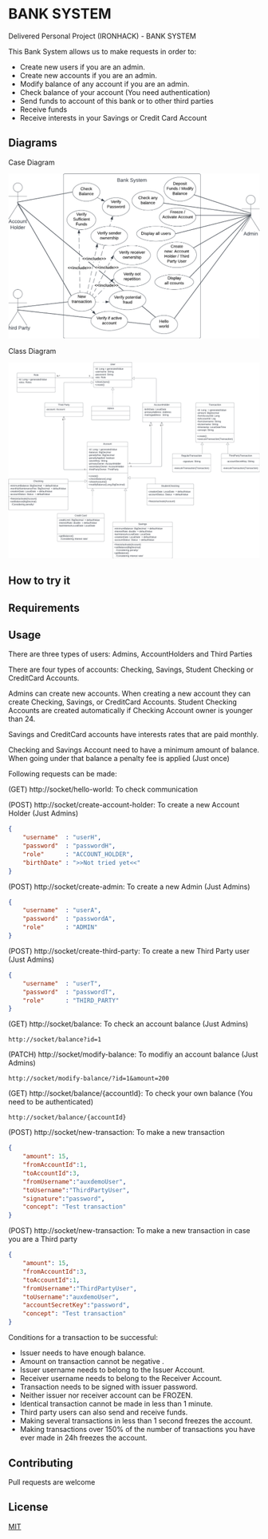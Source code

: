# BANK SYSTEM

Delivered Personal Project (IRONHACK) - BANK SYSTEM

This Bank System allows us to make requests in order to:

- Create new users if you are an admin.
- Create new accounts if you are an admin.
- Modify balance of any account if you are an admin.
- Check balance of your account (You need authentication)
- Send funds to account of this bank or to other third parties
- Receive funds
- Receive interests in your Savings or Credit Card Account

## Diagrams

Case Diagram

![Case Diagram](case-diagram.jpg "Coming soon")

Class Diagram

![Class Diagram](class-diagram.jpg "Coming soon")

## How to try it


## Requirements


## Usage

There are three types of users:
Admins, AccountHolders and Third Parties

There are four types of accounts: Checking, Savings, Student Checking or CreditCard Accounts.

Admins can create new accounts. When creating a new account they can create Checking, Savings, or CreditCard Accounts.
Student Checking Accounts are created automatically if Checking Account owner is younger than 24.

Savings and CreditCard accounts have interests rates that are paid monthly.

Checking and Savings Account need to have a minimum amount of balance. When going under that balance a penalty fee is applied (Just once)

Following requests can be made:

(GET)   http://socket/hello-world: To check communication

(POST)  http://socket/create-account-holder: To create a new Account Holder (Just Admins)
```json
{
	"username"  : "userH",
	"password"  : "passwordH",
	"role"      : "ACCOUNT_HOLDER",
	"birthDate" : ">>Not tried yet<<"
}
```

(POST)  http://socket/create-admin: To create a new Admin (Just Admins)
```json
{
	"username"  : "userA",
	"password"  : "passwordA",
	"role"      : "ADMIN"
}
```

(POST)  http://socket/create-third-party: To create a new Third Party user (Just Admins)
```json
{
	"username"  : "userT",
	"password"  : "passwordT",
	"role"      : "THIRD_PARTY"
}
```

(GET)   http://socket/balance: To check an account balance (Just Admins)
	
	http://socket/balance?id=1

(PATCH) http://socket/modify-balance: To modifiy an account balance (Just Admins)
	
	http://socket/modify-balance/?id=1&amount=200

(GET)   http://socket/balance/{accountId}: To check your own balance (You need to be authenticated)
	
	http://socket/balance/{accountId}

(POST)  http://socket/new-transaction: To make a new transaction
```json
{
	"amount": 15,
	"fromAccountId":1,
	"toAccountId":3,
	"fromUsername":"auxdemoUser",
	"toUsername":"ThirdPartyUser",
	"signature":"password",
	"concept": "Test transaction"
}
```

(POST)  http://socket/new-transaction: To make a new transaction in case you are a Third party
```json
{
	"amount": 15,
	"fromAccountId":3,
	"toAccountId":1,
	"fromUsername":"ThirdPartyUser",
	"toUsername":"auxdemoUser",
	"accountSecretKey":"password",
	"concept": "Test transaction"
}
```

Conditions for a transaction to be successful:
- Issuer needs to have enough balance.
- Amount on transaction cannot be negative .
- Issuer username needs to belong to the Issuer Account.
- Receiver username needs to belong to the Receiver Account.
- Transaction needs to be signed with issuer password.
- Neither issuer nor receiver account can be FROZEN.
- Identical transaction cannot be made in less than 1 minute.
- Third party users can also send and receive funds.
- Making several transactions in less than 1 second freezes the account.
- Making transactions over 150% of the number of transactions you have ever made in 24h freezes the account.

## Contributing

Pull requests are welcome

## License

[MIT](LICENSE.txt)
